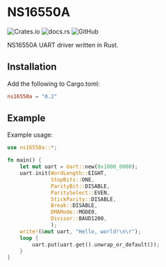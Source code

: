 # NS16550A

![Crates.io](https://img.shields.io/crates/v/ns16550a)
![docs.rs](https://img.shields.io/docsrs/ns16550a)
![GitHub](https://img.shields.io/github/license/jeudine/NS16550A)

NS16550A UART driver written in Rust.

## Installation

Add the following to Cargo.toml:

``` toml
ns16550a = "0.2"
```

## Example

Example usage:

``` rust
use ns16550a::*;

fn main() {
    let mut uart = Uart::new(0x1000_0000);
    uart.init(WordLength::EIGHT,
              StopBits::ONE,
              ParityBit::DISABLE,
              ParitySelect::EVEN,
              StickParity::DISABLE,
              Break::DISABLE,
              DMAMode::MODE0,
              Divisor::BAUD1200,
              );
    write!(&mut uart, "Hello, world!\n\r");
    loop {
        uart.put(uart.get().unwrap_or_default());
    }
}
```
